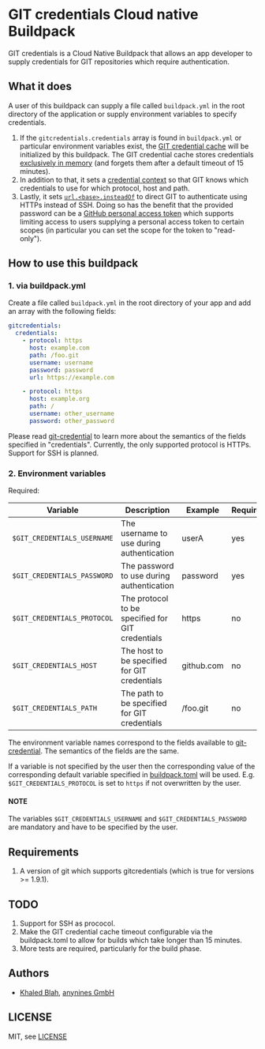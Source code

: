 # GIT credentials Cloud native Buildpack

GIT credentials is a Cloud Native Buildpack that allows an app developer to supply credentials for GIT repositories which require authentication.

## What it does

A user of this buildpack can supply a file called `buildpack.yml` in the root directory of the application or supply environment variables to specify credentials.

1. If the `gitcredentials.credentials` array is found in `buildpack.yml` or particular environment variables exist, the [GIT credential cache](https://git-scm.com/docs/gitcredentials) will be initialized by this buildpack. The GIT credential cache stores credentials [exclusively in memory](https://git-scm.com/book/en/v2/Git-Tools-Credential-Storage) (and forgets them after a default timeout of 15 minutes).
1. In addition to that, it sets a [credential context](https://git-scm.com/docs/gitcredentials#_credential_contexts) so that GIT knows which credentials to use for which protocol, host and path.
1. Lastly, it sets [`url.<base>.insteadOf`](https://git-scm.com/docs/git-config#Documentation/git-config.txt-urlltbasegtinsteadOf) to direct GIT to authenticate using HTTPs instead of SSH. Doing so has the benefit that the provided password can be a [GitHub personal access token](https://help.github.com/en/github/authenticating-to-github/creating-a-personal-access-token-for-the-command-line) which supports limiting access to users supplying a personal access token to certain scopes (in particular you can set the scope for the token to "read-only").

## How to use this buildpack

### 1. via buildpack.yml

Create a file called `buildpack.yml` in the root directory of your app and add an array with the following fields:

```yaml
gitcredentials:
  credentials:
    - protocol: https
      host: example.com
      path: /foo.git
      username: username
      password: password
      url: https://example.com

    - protocol: https
      host: example.org
      path: /
      username: other_username
      password: other_password
```

Please read [git-credential](https://git-scm.com/docs/git-credential) to learn more about the semantics of the fields specified in "credentials". Currently, the only supported protocol is HTTPs. Support for SSH is planned.

### 2. Environment variables

Required:

|  Variable  |  Description  |  Example  |  Required?  |
|------------|---------------|-----------|-------------|
|  `$GIT_CREDENTIALS_USERNAME`  |  The username to use during authentication  |  userA  |  yes  |
|  `$GIT_CREDENTIALS_PASSWORD`  |  The password to use during authentication  |  password  |  yes  |
|  `$GIT_CREDENTIALS_PROTOCOL`  |  The protocol to be specified for GIT credentials  |  https  |  no  |
|  `$GIT_CREDENTIALS_HOST`  |  The host to be specified for GIT credentials  |  github.com  |  no  |
|  `$GIT_CREDENTIALS_PATH`  |  The path to be specified for GIT credentials  |  /foo.git  |  no  |

The environment variable names correspond to the fields available to [git-credential](https://git-scm.com/docs/git-credential). The semantics of the fields are the same.

If a variable is not specified by the user then the corresponding value of the corresponding default variable specified in [buildpack.toml](./buildpack.toml) will be used. E.g. `$GIT_CREDENTIALS_PROTOCOL` is set to `https` if not overwritten by the user.

#### NOTE

The variables `$GIT_CREDENTIALS_USERNAME` and `$GIT_CREDENTIALS_PASSWORD` are mandatory and have to be specified by the user.

## Requirements

1. A version of git which supports gitcredentials (which is true for versions >= 1.9.1).

## TODO

1. Support for SSH as prococol.
1. Make the GIT credential cache timeout configurable via the buildpack.toml to allow for builds which take longer than 15 minutes.
1. More tests are required, particularly for the build phase.

## Authors

* [Khaled Blah](https://github.com/khaledavarteq), [anynines GmbH](https://github.com/anynines)

## LICENSE

MIT, see [LICENSE](./LICENSE)
